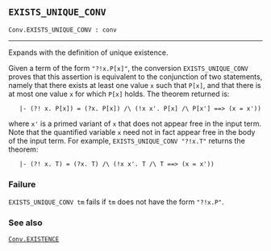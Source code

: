 ## `EXISTS_UNIQUE_CONV`

``` hol4
Conv.EXISTS_UNIQUE_CONV : conv
```

------------------------------------------------------------------------

Expands with the definition of unique existence.

Given a term of the form `"?!x.P[x]"`, the conversion
`EXISTS_UNIQUE_CONV` proves that this assertion is equivalent to the
conjunction of two statements, namely that there exists at least one
value `x` such that `P[x]`, and that there is at most one value `x` for
which `P[x]` holds. The theorem returned is:

``` hol4
   |- (?! x. P[x]) = (?x. P[x]) /\ (!x x'. P[x] /\ P[x'] ==> (x = x'))
```

where `x'` is a primed variant of `x` that does not appear free in the
input term. Note that the quantified variable `x` need not in fact
appear free in the body of the input term. For example,
`EXISTS_UNIQUE_CONV "?!x.T"` returns the theorem:

``` hol4
   |- (?! x. T) = (?x. T) /\ (!x x'. T /\ T ==> (x = x'))
```

### Failure

`EXISTS_UNIQUE_CONV tm` fails if `tm` does not have the form `"?!x.P"`.

### See also

[`Conv.EXISTENCE`](#Conv.EXISTENCE)

